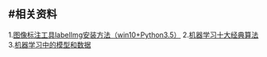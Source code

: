 #相关资料
---
1.[图像标注工具labelImg安装方法（win10+Python3.5）](http://blog.csdn.net/u010807846/article/details/73480628)
2.[机器学习十大经典算法](http://blog.csdn.net/jirongzi_cs2011/article/details/9531297)
3.[机器学习中的模型和数据](https://segmentfault.com/a/1190000007423515)